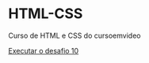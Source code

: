 # HTML-CSS
Curso de HTML e CSS do cursoemvideo

<a href="https://joseerivaldo.github.io/HTML-CSS/desafios/desafio10/android.html">Executar o desafio 10</a>